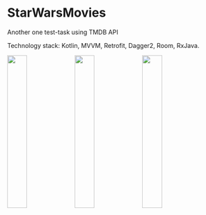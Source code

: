 # StarWarsMovies
Another one test-task using TMDB API
<p>Technology stack: Kotlin, MVVM, Retrofit, Dagger2, Room, RxJava.
  <p>
  <img src="https://user-images.githubusercontent.com/82819729/168078219-fb29a84a-9d6e-4c14-95fb-327f93d06f96.jpg" width=30% height=30%>
  <img src="https://user-images.githubusercontent.com/82819729/168078226-e3966230-e976-4609-be14-a09b6b4aa1ff.jpg" width=30% height=30%>
  <img src="https://user-images.githubusercontent.com/82819729/168078233-e2fd8afd-9999-45db-a240-7533addb38f3.jpg" width=30% height=30%>
    </p>
